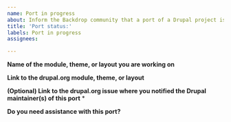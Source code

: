```yaml
---
name: Port in progress
about: Inform the Backdrop community that a port of a Drupal project is underway.
title: 'Port status:'
labels: Port in progress
assignees:

---
```


**Name of the module, theme, or layout you are working on**
<!-- example: Forum Access -->

**Link to the drupal.org module, theme, or layout**
<!-- example: https://www.drupal.org/project/forum_access/issues/3070491 -->

**(Optional) Link to the drupal.org issue where you notified the Drupal maintainer(s) of this port**
*<!-- example: https://github.com/jenlampton/forum_access -->

**Do you need assistance with this port?**
